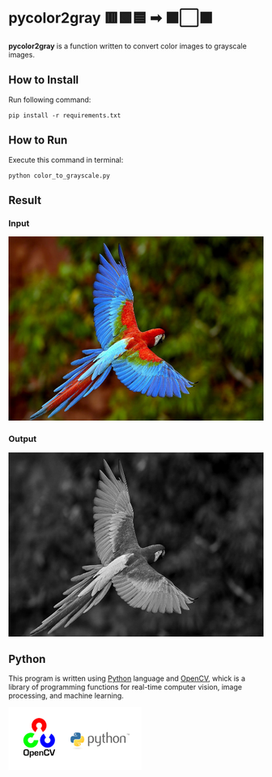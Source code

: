 # pycolor2gray 🟥🟩🟦  ➡  ⬛⬜⬛
**pycolor2gray** is a function written to convert color images to grayscale images.

## How to Install
Run following command:
```
pip install -r requirements.txt
```

## How to Run
Execute this command in terminal:
```
python color_to_grayscale.py
```

## Result

### Input
<img src="input\macaw.jpg" width="646.7" height="364">

### Output
<img src="output\gray image.jpg" width="646.7" height="364">


## Python
This program is written using [Python](https://www.python.org/) language and [OpenCV](https://opencv.org/), whick is a library of programming functions for real-time computer vision, image processing, and machine learning.

<img src="opencv.webp" width="262.5" height="124.75">